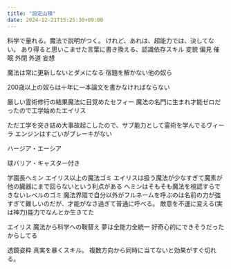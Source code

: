 ```yaml
---
title: "設定山積"
date: 2024-12-21T15:25:30+09:00
---
```


科学で量れる。魔法で説明がつく。
けれど、あれは、超能力では、決してない。
あり得ると思いこませた言葉に書き換える、認識依存スキル
変貌
偏見
催眠
外閉
外道
妄想

魔法は常に更新しないとダメになる
宿題を解かない他の奴ら

200歳以上の奴らは十年に一本論文を書かなければならない

厳しい霊術修行の結果魔法に目覚めたセフィー
魔法の名門に生まれ才能ゼロだったので工学始めたエイリス

ただ工学を突き詰め大事故起こしたので、サブ能力として霊術を学んでるヴィーラ
エンジンはすごいがブレーキがない

ハージア・エーシア

球バリア・キャスター付き

学園長へミン
エイリス以上の魔法ゴミ
エイリスは扱う魔法が少なすぎて魔素が他の臓器にまで回らないという利点がある
ヘミンはそもそも魔法を視認すらできないレベルのゴミ
魔法界隈で自分以外がフルネームを呼ぶのは名前の力が強すぎて難しいのだが、才能がなさ過ぎて普通に呼べる。
敵意を不運に変える(実は神力)能力でなんとか生きてた


エイリス
魔法から科学への鞍替え
夢は全能力全統一
好奇心的にできそうだったからしてる

透鏡姿粋
真実を暴くスキル。
複数方向から同時に当てないと効果がすぐ切れる。
